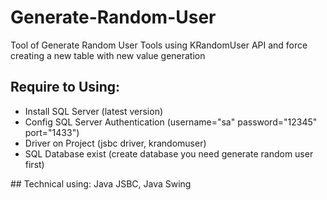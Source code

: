 # Generate-Random-User
Tool of Generate Random User Tools using KRandomUser API and force creating a new table with new value generation

## Require to Using:
<ul>
  <li> Install SQL Server (latest version)</li>
  <li> Config SQL Server Authentication (username="sa" password="12345" port="1433")</li>
  <li> Driver on Project (jsbc driver, krandomuser)</li>
  <li> SQL Database exist (create database you need generate random user first)</li>
</ul>
## Technical using: Java JSBC, Java Swing
